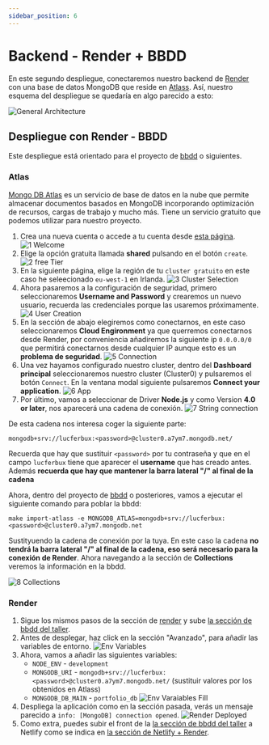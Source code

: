 ```yaml
---
sidebar_position: 6
---
```


# Backend - Render + BBDD

En este segundo despliegue, conectaremos nuestro backend de [Render](https://render.com) con una base de datos MongoDB que reside en [Atlass](https://www.mongodb.com/cloud/atlas). Así, nuestro esquema del despliegue se quedaría en algo parecido a esto:

![General Architecture](/img/tutorial/deployment/architecture-deployment-general.svg)

## Despliegue con Render - BBDD

Este despliegue está orientado para el proyecto de [bbdd](https://github.com/lucferbux/Taller-BBDD) o siguientes.

### Atlas

[Mongo DB Atlas](https://www.mongodb.com/atlas/database) es un servicio de base de datos en la nube que permite almacenar documentos basados en MongoDB incorporando optimización de recursos, cargas de trabajo y mucho más. Tiene un servicio gratuito que podemos utilizar para nuestro proyecto.

1. Crea una nueva cuenta o accede a tu cuenta desde [esta página](https://www.mongodb.com/cloud/atlas/register).
![1 Welcome](/img/tutorial/deployment/atlass/1_welcome_atlass.png)
2. Elige la opción gratuita llamada **shared** pulsando en el botón `create`.
![2 free Tier](/img/tutorial/deployment/atlass/2_free_tier.png)
3. En la siguiente página, elige la región de tu `cluster gratuito` en este caso he seleecionado `eu-west-1` en Irlanda.
![3 Cluster Selection](/img/tutorial/deployment/atlass/3_select_cluster.png)
4. Ahora pasaremos a la configuración de seguridad, primero seleccionaremos **Username and Password** y crearemos un nuevo usuario, recuerda las credenciales porque las usaremos próximamente.
![4 User Creation](/img/tutorial/deployment/atlass/4_user.png)
5. En la sección de abajo elegiremos como conectarnos, en este caso seleccionaremos **Cloud Engironment** ya que querremos conectarnos desde Render, por conveniencia añadiremos la siguiente ip `0.0.0.0/0` que permitirá conectarnos desde cualquier IP aunque esto es un **problema de seguridad**.
![5 Connection](/img/tutorial/deployment/atlass/5_ip.png)
6. Una vez hayamos configurado nuestro cluster, dentro del **Dashboard principal** seleccionaremos nuestro cluster (Cluster0) y pulsaremos el botón `Connect`. En la ventana modal siguiente pulsaremos **Connect your application**.
![6 App](/img/tutorial/deployment/atlass/6_connect_app.png)
7. Por último, vamos a seleccionar de Driver **Node.js** y como Version **4.0 or later**, nos aparecerá una cadena de conexión.
![7 String connection](/img/tutorial/deployment/atlass/7_app.png)

De esta cadena nos interesa coger la siguiente parte:

```mongodb+srv://lucferbux:<password>@cluster0.a7ym7.mongodb.net/```

Recuerda que hay que sustituir `<password>` por tu contraseña y que en el campo `lucferbux` tiene que aparecer el **username** que has creado antes. Además **recuerda que hay que mantener la barra lateral "/" al final de la cadena**

Ahora, dentro del proyecto de [bbdd](https://github.com/lucferbux/Taller-BBDD) o posteriores, vamos a ejecutar el siguiente comando para poblar la bbdd:

```make import-atlass -e MONGODB_ATLAS=mongodb+srv://lucferbux:<password>@cluster0.a7ym7.mongodb.net```

Sustityuendo la cadena de conexión por la tuya. En este caso la cadena **no tendrá la barra lateral "/" al final de la cadena, eso será necesario para la conexión de Render**. Ahora navegando a la sección de **Collections** veremos la información en la bbdd.

![8 Collections](/img/tutorial/deployment/atlass/8_collections.png)

### Render

1. Sigue los mismos pasos de la sección de [render](./backendrender.md) y sube [la sección de bbdd del taller](https://github.com/lucferbux/Taller-BBDD).
2. Antes de desplegar, haz click en la sección "Avanzado", para añadir las variables de entorno.
![Env Variables](/img/tutorial/deployment/renderatlass/1-advance.png)
3. Ahora, vamos a añadir las siguientes variables:
   * `NODE_ENV` - `development`
   * `MONGODB_URI` - `mongodb+srv://lucferbux:<password>@cluster0.a7ym7.mongodb.net/` (sustituir valores por los obtenidos en Atlass)
   * `MONGODB_DB_MAIN` - `portfolio_db`
![Env Varaiables Fill](/img/tutorial/deployment/renderatlass/2-env-variables.png)
4. Despliega la aplicación como en la sección pasada, verás un mensaje parecido a `info: [MongoDB] connection opened`.
![Render Deployed](/img/tutorial/deployment/renderatlass/3-deployment.png)
5. Como extra, puedes subir el front de la [la sección de bbdd del taller](https://github.com/lucferbux/Taller-BBDD) a Netlify como se indica en [la sección de Netlify + Render](./frontendbackend.md).